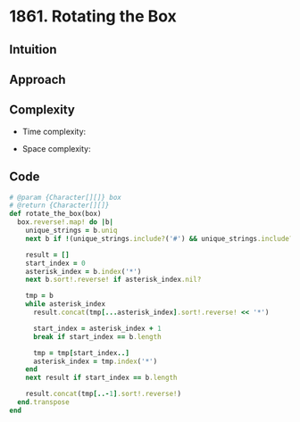 # 1861. Rotating the Box

## Intuition

## Approach
<!-- Describe your approach to solving the problem. -->

## Complexity

- Time complexity:
<!-- Add your time complexity here, e.g. $$O(n)$$ -->

- Space complexity:
<!-- Add your space complexity here, e.g. $$O(n)$$ -->

## Code

```ruby
# @param {Character[][]} box
# @return {Character[][]}
def rotate_the_box(box)
  box.reverse!.map! do |b|
    unique_strings = b.uniq
    next b if !(unique_strings.include?('#') && unique_strings.include?('.'))

    result = []
    start_index = 0
    asterisk_index = b.index('*')
    next b.sort!.reverse! if asterisk_index.nil?

    tmp = b
    while asterisk_index
      result.concat(tmp[...asterisk_index].sort!.reverse! << '*')

      start_index = asterisk_index + 1
      break if start_index == b.length

      tmp = tmp[start_index..]
      asterisk_index = tmp.index('*')
    end
    next result if start_index == b.length

    result.concat(tmp[..-1].sort!.reverse!)
  end.transpose
end
```
